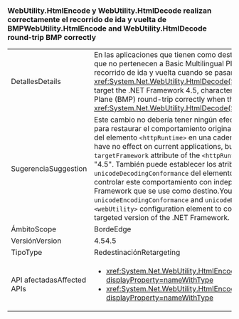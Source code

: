 ### <a name="webutilityhtmlencode-and-webutilityhtmldecode-round-trip-bmp-correctly"></a><span data-ttu-id="1c521-101">WebUtility.HtmlEncode y WebUtility.HtmlDecode realizan correctamente el recorrido de ida y vuelta de BMP</span><span class="sxs-lookup"><span data-stu-id="1c521-101">WebUtility.HtmlEncode and WebUtility.HtmlDecode round-trip BMP correctly</span></span>

|   |   |
|---|---|
|<span data-ttu-id="1c521-102">Detalles</span><span class="sxs-lookup"><span data-stu-id="1c521-102">Details</span></span>|<span data-ttu-id="1c521-103">En las aplicaciones que tienen como destino .NET Framework 4.5, los caracteres que no pertenecen a Basic Multilingual Plane (BMP) realizan correctamente el recorrido de ida y vuelta cuando se pasan al método <xref:System.Net.WebUtility.HtmlDecode(System.String)>.</span><span class="sxs-lookup"><span data-stu-id="1c521-103">For applications that target the .NET Framework 4.5, characters that are outside the Basic Multilingual Plane (BMP) round-trip correctly when they are passed to the <xref:System.Net.WebUtility.HtmlDecode(System.String)> methods.</span></span>|
|<span data-ttu-id="1c521-104">Sugerencia</span><span class="sxs-lookup"><span data-stu-id="1c521-104">Suggestion</span></span>|<span data-ttu-id="1c521-105">Este cambio no debería tener ningún efecto en las aplicaciones actuales, pero para restaurar el comportamiento original, establezca el atributo <code>targetFramework</code> del elemento <code>&lt;httpRuntime&gt;</code> en una cadena distinta a &quot;4.5&quot;.</span><span class="sxs-lookup"><span data-stu-id="1c521-105">This change should have no effect on current applications, but to restore the original behavior, set the <code>targetFramework</code> attribute of the <code>&lt;httpRuntime&gt;</code> element to a string other than &quot;4.5&quot;.</span></span> <span data-ttu-id="1c521-106">También puede establecer los atributos <code>unicodeEncodingConformance</code> y <code>unicodeDecodingConformance</code> del elemento de configuración <code>&lt;webUtility&gt;</code> para controlar este comportamiento con independencia de la versión de .NET Framework que se use como destino.</span><span class="sxs-lookup"><span data-stu-id="1c521-106">You can also set the <code>unicodeEncodingConformance</code> and <code>unicodeDecodingConformance</code> attributes of the <code>&lt;webUtility&gt;</code> configuration element to control this behavior independently of the targeted version of the .NET Framework.</span></span>|
|<span data-ttu-id="1c521-107">Ámbito</span><span class="sxs-lookup"><span data-stu-id="1c521-107">Scope</span></span>|<span data-ttu-id="1c521-108">Borde</span><span class="sxs-lookup"><span data-stu-id="1c521-108">Edge</span></span>|
|<span data-ttu-id="1c521-109">Versión</span><span class="sxs-lookup"><span data-stu-id="1c521-109">Version</span></span>|<span data-ttu-id="1c521-110">4.5</span><span class="sxs-lookup"><span data-stu-id="1c521-110">4.5</span></span>|
|<span data-ttu-id="1c521-111">Tipo</span><span class="sxs-lookup"><span data-stu-id="1c521-111">Type</span></span>|<span data-ttu-id="1c521-112">Redestinación</span><span class="sxs-lookup"><span data-stu-id="1c521-112">Retargeting</span></span>|
|<span data-ttu-id="1c521-113">API afectadas</span><span class="sxs-lookup"><span data-stu-id="1c521-113">Affected APIs</span></span>|<ul><li><xref:System.Net.WebUtility.HtmlEncode(System.String)?displayProperty=nameWithType></li><li><xref:System.Net.WebUtility.HtmlEncode(System.String,System.IO.TextWriter)?displayProperty=nameWithType></li></ul>|

